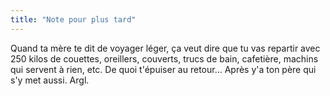 ```yaml
---
title: "Note pour plus tard"
---
```


Quand ta mère te dit de voyager léger, ça veut dire que tu vas repartir avec
250 kilos de couettes, oreillers, couverts, trucs de bain, cafetière, machins
qui servent à rien, etc. De quoi t'épuiser au retour... Après y'a ton père qui
s'y met aussi. Argl.

